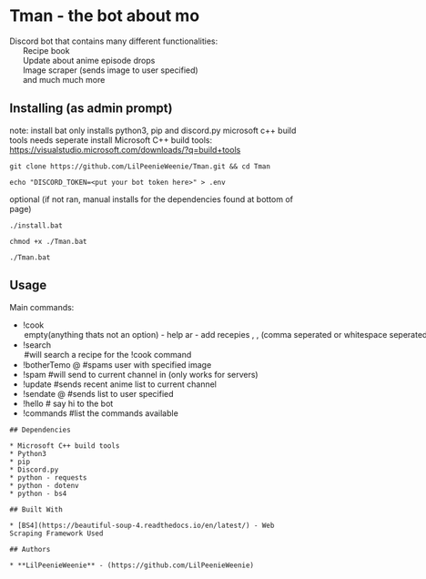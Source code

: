 # Tman - the bot about mo

Discord bot that contains many different functionalities:  
&nbsp;&nbsp;&nbsp;&nbsp;&nbsp;&nbsp;Recipe book  
&nbsp;&nbsp;&nbsp;&nbsp;&nbsp;&nbsp;Update about anime episode drops  
&nbsp;&nbsp;&nbsp;&nbsp;&nbsp;&nbsp;Image scraper (sends image to user specified)  
&nbsp;&nbsp;&nbsp;&nbsp;&nbsp;&nbsp;and much much more

## Installing (as admin prompt)

note: install bat only installs python3, pip and discord.py microsoft c++ build tools needs seperate install
Microsoft C++ build tools: https://visualstudio.microsoft.com/downloads/?q=build+tools

```
git clone https://github.com/LilPeenieWeenie/Tman.git && cd Tman
```

```
echo "DISCORD_TOKEN=<put your bot token here>" > .env
```
optional (if not ran, manual installs for the dependencies found at bottom of page)
```
./install.bat
```

```
chmod +x ./Tman.bat
```

```
./Tman.bat
```

## Usage

Main commands:  
* !cook <option>
    * empty(anything thats not an option) - help
    * ar - add recepies <category>, <recipe>, <link> (comma seperated or whitespace seperated) CammelCase <ex: ChickenNuggets>
    * er - edit recepies (enters edit mode / follow prompts)
    * lr - list recepies <recipe name>
    * ac - add categories <category>
    * rc - remove categories <category to add> (will prompt after this is sent)
    * ec - edit categories <category> (will prompt after this is sent)
    * lc - list categories
* !search <option> #will search a recipe for the !cook command
* !botherTemo @<user> <ImageToSearch> #spams user with specified image
* !spam <word> #will send to current channel in (only works for servers)
* !update #sends recent anime list to current channel
* !sendate @<user> #sends list to user specified
* !hello # say hi to the bot
* !commands #list the commands available


```
## Dependencies

* Microsoft C++ build tools
* Python3
* pip
* Discord.py
* python - requests
* python - dotenv
* python - bs4

## Built With

* [BS4](https://beautiful-soup-4.readthedocs.io/en/latest/) - Web Scraping Framework Used

## Authors

* **LilPeenieWeenie** - (https://github.com/LilPeenieWeenie)
